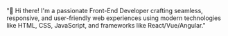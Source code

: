 "👋 Hi there! I'm a passionate Front-End Developer crafting seamless, responsive, and user-friendly web experiences using modern technologies like HTML, CSS, JavaScript, and frameworks like React/Vue/Angular."

<!--
**DigitalRonnie/DigitalRonnie** is a ✨ _special_ ✨ repository because its `README.md` (this file) appears on your GitHub profile.

Here are some ideas to get you started:

- 🔭 I’m currently working on ...
- 🌱 I’m currently learning ...
- 👯 I’m looking to collaborate on ...
- 🤔 I’m looking for help with ...
- 💬 Ask me about ...
- 📫 How to reach me: ...
- 😄 Pronouns: ...
- ⚡ Fun fact: ...
-->
